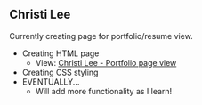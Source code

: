 ## Christi Lee
Currently creating page for portfolio/resume view.
- Creating HTML page
   - View: [Christi Lee - Portfolio page view](https://htmlpreview.github.io/?https://github.com/Honeybee-Lee/Christi-Lee-Portfolio/blob/master/css-portfolio/index.html)
- Creating CSS styling
- EVENTUALLY...
   - Will add more functionality as I learn!
